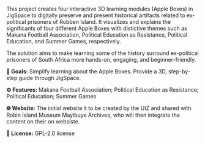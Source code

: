 This project creates four interactive 3D learning modules (Apple Boxes) in JigSpace to digitally preserve and present historical artifacts related to ex-political prisoners of Robben Island.
It visualizes and explains the significants of four different Apple Boxes with distictive themes such as Makana Football Association, Political Education as Resistance, Political Education, and Summer Games, respectively.

The solution aims to make learning some of the history surround ex-political prisoners of South Africa more hands-on, engaging, and beginner-friendly.

**🎯 Goals:**
Simplify learning about the Apple Boxes.
Provide a 3D, step-by-step guide through JigSpace.

**⚙️ Features:**
Makana Football Association;
Political Education as Resistance;
Political Education;
Summer Games

**🌐 Website:** 
The initial website it to be created by the UIZ and shared with Robin Island Museum Mayibuye Archives, who will then integrate the content on their on websiste.

**📄 License:**
GPL-2.0 license

